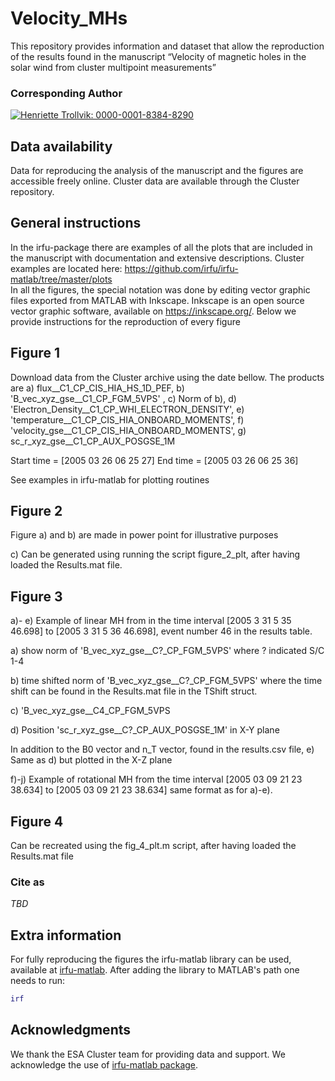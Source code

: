 # Velocity_MHs

This repository provides information and dataset that allow the reproduction of the results found in the manuscript “Velocity of magnetic holes in the solar wind from cluster multipoint measurements” 

### Corresponding Author
[![Henriette Trollvik: 0000-0001-8384-8290](https://img.shields.io/badge/Henriette%20Trollvik-0000--0001--8384--8290-green?style=flat&logo=orcid)](https://orcid.org/0000-0001-8384-8290)

## Data availability
Data for reproducing the analysis of the manuscript and the figures are accessible freely online. Cluster data are available through the Cluster repository. 

## General instructions
In the irfu-package there are examples of all the plots that are included in the manuscript with documentation and extensive descriptions. Cluster examples are located here: https://github.com/irfu/irfu-matlab/tree/master/plots  
In all the figures, the special notation was done by editing vector graphic files exported from MATLAB with Inkscape.
Inkscape is an open source vector graphic software, available on https://inkscape.org/.
Below we provide instructions for the reproduction of every figure

## Figure 1
Download data from the Cluster archive using the date bellow. 
The products are a)	flux__C1_CP_CIS_HIA_HS_1D_PEF, b)	'B_vec_xyz_gse__C1_CP_FGM_5VPS' , c)	Norm of b), d)	'Electron_Density__C1_CP_WHI_ELECTRON_DENSITY', e)	'temperature__C1_CP_CIS_HIA_ONBOARD_MOMENTS', f)	'velocity_gse__C1_CP_CIS_HIA_ONBOARD_MOMENTS', g)	sc_r_xyz_gse__C1_CP_AUX_POSGSE_1M

Start time = [2005 03 26 06 25 27] 
End time = [2005 03 26 06 25 36]

See examples in irfu-matlab for plotting routines 

## Figure 2 
Figure a) and b) are made in power point for illustrative purposes

c) Can be generated using running the script figure_2_plt, after having loaded the Results.mat file. 

## Figure 3
a)- e) Example of linear MH from in the time interval [2005	3 31 5 35 46.698] to [2005 3 31 5 36 46.698], event number 46 in the results table. 

a)	show norm of 'B_vec_xyz_gse__C?_CP_FGM_5VPS'  where ? indicated S/C 1-4

b)	time shifted norm of 'B_vec_xyz_gse__C?_CP_FGM_5VPS'  where the time shift can be found in the Results.mat file in the TShift struct. 

c)	'B_vec_xyz_gse__C4_CP_FGM_5VPS 

d)	Position  'sc_r_xyz_gse__C?_CP_AUX_POSGSE_1M' in X-Y plane 

In addition to the B0 vector and n_T vector, found in the results.csv file, 
e)	Same as d) but plotted in the X-Z plane 

f)-j) Example of rotational MH from the time interval [2005 03 09 21 23 38.634] to [2005 03 09 21 23 38.634] same format as for a)-e). 

## Figure 4 
Can be recreated using the fig_4_plt.m script, after having loaded the Results.mat file


### Cite as 
*TBD*



## Extra information

For fully reproducing the figures the irfu-matlab library can be used, available at [irfu-matlab](https://github.com/irfu/irfu-matlab). After adding the library to MATLAB's path one needs to run:

```matlab
irf
```


## Acknowledgments

We thank the ESA Cluster team for providing data and support.  We acknowledge the use of [irfu-matlab package](https://github.com/irfu). 







